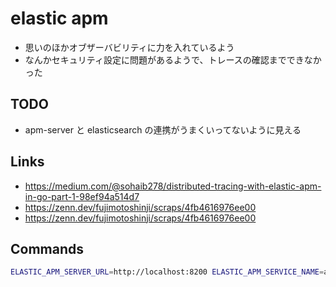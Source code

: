 # elastic apm

- 思いのほかオブザーバビリティに力を入れているよう
- なんかセキュリティ設定に問題があるようで、トレースの確認までできなかった

## TODO
- apm-server と elasticsearch の連携がうまくいってないように見える

## Links
- https://medium.com/@sohaib278/distributed-tracing-with-elastic-apm-in-go-part-1-98ef94a514d7
- https://zenn.dev/fujimotoshinji/scraps/4fb4616976ee00
- https://zenn.dev/fujimotoshinji/scraps/4fb4616976ee00

## Commands
```bash
ELASTIC_APM_SERVER_URL=http://localhost:8200 ELASTIC_APM_SERVICE_NAME=a ELASTIC_APM_LOG_LEVEL=debug ELASTIC_APM_ENVIRONMENT=a CGO_LDFLAGS="-Wl,-no_warn_duplicate_libraries" go run .
```
